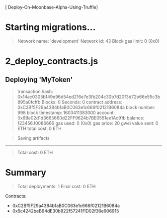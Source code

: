 [ Deploy-On-Moonbase-Alpha-Using-Truffle]


Starting migrations...
======================
> Network name:    'development'
> Network id:      43
> Block gas limit: 0 (0x0)


2_deploy_contracts.js
=====================

   Deploying 'MyToken'
   -------------------
   > transaction hash:    0x14ac0305b149e96d54ed216e7e3fb204c30b7d20f3d72b66e55c3b895a0fcffb
   > Blocks: 0            Seconds: 0
   > contract address:    0xC2Bf5F29a4384b1aB0C063e1c666f02121B6084a
   > block number:        998
   > block timestamp:     1603411383000
   > account:             0x6Be02d1d3665660d22FF9624b7BE0551ee1Ac91b
   > balance:             123456.10086666
   > gas used:            0 (0x0)
   > gas price:           20 gwei
   > value sent:          0 ETH
   > total cost:          0 ETH

   > Saving artifacts
   -------------------------------------
   > Total cost:                   0 ETH


Summary
=======
> Total deployments:   1
> Final cost:          0 ETH


Contracts:
- 0xC2Bf5F29a4384b1aB0C063e1c666f02121B6084a
- 0x5c4242beB94dE30b922f57241f1D02f36e906915


